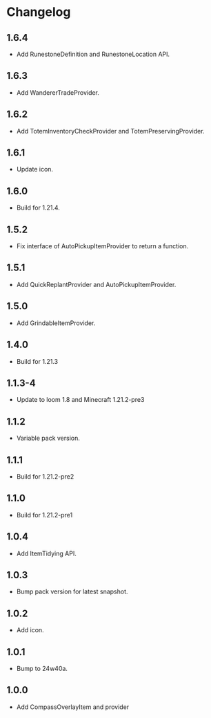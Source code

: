# Changelog

## 1.6.4

- Add RunestoneDefinition and RunestoneLocation API.

## 1.6.3

- Add WandererTradeProvider.

## 1.6.2

- Add TotemInventoryCheckProvider and TotemPreservingProvider.

## 1.6.1

- Update icon.

## 1.6.0

- Build for 1.21.4.

## 1.5.2

- Fix interface of AutoPickupItemProvider to return a function.

## 1.5.1

- Add QuickReplantProvider and AutoPickupItemProvider.

## 1.5.0

- Add GrindableItemProvider.

## 1.4.0

- Build for 1.21.3

## 1.1.3-4

- Update to loom 1.8 and Minecraft 1.21.2-pre3

## 1.1.2

- Variable pack version.

## 1.1.1

- Build for 1.21.2-pre2

## 1.1.0

- Build for 1.21.2-pre1

## 1.0.4

- Add ItemTidying API.

## 1.0.3

- Bump pack version for latest snapshot.

## 1.0.2

- Add icon.

## 1.0.1

- Bump to 24w40a.

## 1.0.0

- Add CompassOverlayItem and provider